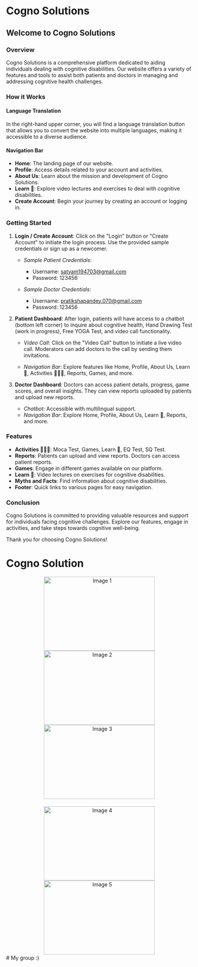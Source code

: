 # Cogno Solutions

## Welcome to Cogno Solutions

### Overview

Cogno Solutions is a comprehensive platform dedicated to aiding individuals dealing with cognitive disabilities. Our website offers a variety of features and tools to assist both patients and doctors in managing and addressing cognitive health challenges.

### How it Works

#### Language Translation

In the right-hand upper corner, you will find a language translation button that allows you to convert the website into multiple languages, making it accessible to a diverse audience.

#### Navigation Bar

- **Home**: The landing page of our website.
- **Profile**: Access details related to your account and activities.
- **About Us**: Learn about the mission and development of Cogno Solutions.
- **Learn 📖**: Explore video lectures and exercises to deal with cognitive disabilities.
- **Create Account**: Begin your journey by creating an account or logging in.

### Getting Started

1. **Login / Create Account**: Click on the "Login" button or "Create Account" to initiate the login process. Use the provided sample credentials or sign up as a newcomer.

   - *Sample Patient Credentials*:
     - Username: satyam194703@gmail.com
     - Password: 123456

   - *Sample Doctor Credentials*:
     - Username: pratikshapandey.070@gmail.com
     - Password: 123456

2. **Patient Dashboard**: After login, patients will have access to a chatbot (bottom left corner) to inquire about cognitive health, Hand Drawing Test (work in progress), Free YOGA Test, and video call functionality.

   - *Video Call*: Click on the "Video Call" button to initiate a live video call. Moderators can add doctors to the call by sending them invitations.

   - *Navigation Bar*: Explore features like Home, Profile, About Us, Learn 📖, Activities 🤾🏻‍♂️, Reports, Games, and more.

3. **Doctor Dashboard**: Doctors can access patient details, progress, game scores, and overall insights. They can view reports uploaded by patients and upload new reports.

   - *Chatbot*: Accessible with multilingual support.
   - *Navigation Bar*: Explore Home, Profile, About Us, Learn 📖, Reports, and more.

### Features

- **Activities 🤾🏻‍♂️**: Moca Test, Games, Learn 📖, EQ Test, SQ Test.
- **Reports**: Patients can upload and view reports. Doctors can access patient reports.
- **Games**: Engage in different games available on our platform.
- **Learn 📖**: Video lectures on exercises for cognitive disabilities.
- **Myths and Facts**: Find information about cognitive disabilities.
- **Footer**: Quick links to various pages for easy navigation.

### Conclusion

Cogno Solutions is committed to providing valuable resources and support for individuals facing cognitive challenges. Explore our features, engage in activities, and take steps towards cognitive well-being.

Thank you for choosing Cogno Solutions!

# Cogno Solution
<div align="center">
    <img src="./Screenshots/WhatsApp%20Image%202024-06-30%20at%2008.44.55_1e00f02d.jpeg" alt="Image 1" width="300" height="200"/>
    <img src="./Screenshots/WhatsApp%20Image%202024-06-30%20at%2008.48.10_d560a4ea.jpeg" alt="Image 2" width="300" height="200"/>
    <img src="./Screenshots/WhatsApp%20Image%202024-06-30%20at%2008.48.11_5c9e2fb4.jpeg" alt="Image 3" width="300" height="200"/>
</div>

<div align="center" style="margin-top: 20px;">
    <img src="./Screenshots/WhatsApp%20Image%202024-06-30%20at%2008.48.11_ad42a059.jpeg" alt="Image 4" width="300" height="200"/>
    <img src="./Screenshots/WhatsApp%20Image%202024-06-30%20at%2008.48.11_caae87e2.jpeg" alt="Image 5" width="300" height="200"/>
</div>
# My group :)
